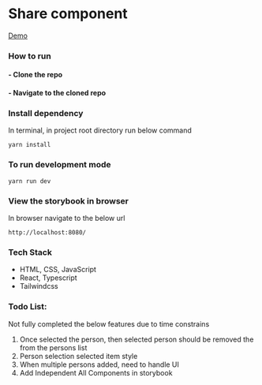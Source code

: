 # Share component

[Demo](https://www.loom.com/share/b3f87d794a7e4ecf84dc7326a5ac871d)

### How to run

#### - Clone the repo

#### - Navigate to the cloned repo

### Install dependency

In terminal, in project root directory run below command

```
yarn install
```

### To run development mode

```
yarn run dev
```

### View the storybook in browser

In browser navigate to the below url

```
http://localhost:8080/
```

### Tech Stack

- HTML, CSS, JavaScript
- React, Typescript
- Tailwindcss

### Todo List:

Not fully completed the below features due to time constrains

1. Once selected the person, then selected person should be removed the from the persons list
2. Person selection selected item style
3. When multiple persons added, need to handle UI
4. Add Independent All Components in storybook
